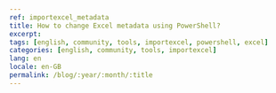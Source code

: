 ```yaml
---
ref: importexcel_metadata
title: How to change Excel metadata using PowerShell?
excerpt: 
tags: [english, community, tools, importexcel, powershell, excel]
categories: [english, community, tools, importexcel]
lang: en
locale: en-GB
permalink: /blog/:year/:month/:title
---
```

